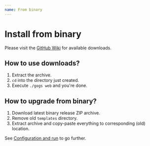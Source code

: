 ```yaml
---
name: From binary
---
```


# Install from binary

Please visit the [GitHub Wiki](https://github.com/gogits/gogs/wiki/Download) for available downloads.

## How to use downloads?

1. Extract the archive.
2. `cd` into the directory just created.
3. Execute `./gogs web` and you're done.

## How to upgrade from binary?

1. Download latest binary release ZIP archive.
2. Remove old `templates` directory.
3. Extract archive and copy-paste everything to corresponding (old) location.

See [Configuration and run](/docs/installation/configuration_and_run) to go further.

